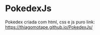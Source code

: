# PokedexJs
 Pokedex criada com html, css e js puro
 link: https://thiagomotape.github.io/PokedexJs/
